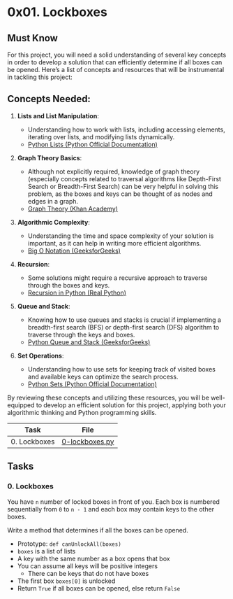 # 0x01. Lockboxes

## Must Know

For this project, you will need a solid understanding of several key concepts in order to develop a solution that can efficiently determine if all boxes can be opened. Here’s a list of concepts and resources that will be instrumental in tackling this project:

## Concepts Needed:

1. **Lists and List Manipulation**:

   - Understanding how to work with lists, including accessing elements, iterating over lists, and modifying lists dynamically.
   - [Python Lists (Python Official Documentation)](https://docs.python.org/3/tutorial/datastructures.html)

2. **Graph Theory Basics**:

   - Although not explicitly required, knowledge of graph theory (especially concepts related to traversal algorithms like Depth-First Search or Breadth-First Search) can be very helpful in solving this problem, as the boxes and keys can be thought of as nodes and edges in a graph.
   - [Graph Theory (Khan Academy)](https://www.khanacademy.org/computing/computer-science/algorithms/graph-representation/a/representing-graphs)

3. **Algorithmic Complexity**:

   - Understanding the time and space complexity of your solution is important, as it can help in writing more efficient algorithms.
   - [Big O Notation (GeeksforGeeks)](https://www.geeksforgeeks.org/asymptotic-notation-and-analysis-based-on-input-size-of-algorithms/)

4. **Recursion**:

   - Some solutions might require a recursive approach to traverse through the boxes and keys.
   - [Recursion in Python (Real Python)](https://realpython.com/python-recursion/)

5. **Queue and Stack**:

   - Knowing how to use queues and stacks is crucial if implementing a breadth-first search (BFS) or depth-first search (DFS) algorithm to traverse through the keys and boxes.
   - [Python Queue and Stack (GeeksforGeeks)](https://www.geeksforgeeks.org/queue-in-python/)

6. **Set Operations**:

   - Understanding how to use sets for keeping track of visited boxes and available keys can optimize the search process.
   - [Python Sets (Python Official Documentation)](https://docs.python.org/3/tutorial/datastructures.html#sets)

By reviewing these concepts and utilizing these resources, you will be well-equipped to develop an efficient solution for this project, applying both your algorithmic thinking and Python programming skills.

| Task         | File                               |
| ------------ | ---------------------------------- |
| 0. Lockboxes | [0-lockboxes.py](./0-lockboxes.py) |

## Tasks

### 0. Lockboxes

You have `n` number of locked boxes in front of you. Each box is numbered sequentially from `0` to `n - 1` and each box may contain keys to the other boxes.

Write a method that determines if all the boxes can be opened.

- Prototype: `def canUnlockAll(boxes)`
- `boxes` is a list of lists
- A key with the same number as a box opens that box
- You can assume all keys will be positive integers
  - There can be keys that do not have boxes
- The first box `boxes[0]` is unlocked
- Return `True` if all boxes can be opened, else return `False`
